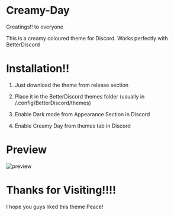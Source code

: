# Creamy-Day
Greatings!! to everyone

This is a creamy coloured theme for Discord.
Works perfectly with BetterDiscord

# Installation!!
1. Just download the theme from release section

2. Place it in the BetterDiscord themes folder
(usually in /.config/BetterDiscord/themes)
3. Enable Dark mode from Appearance Section in Discord 

4. Enable Creamy Day from themes tab in Discord 
# Preview
![preview](https://github.com/developer-vivek/Creamy-Day/assets/85994908/d692b914-bb9e-42f8-8af4-a22fe6d0107e)

# Thanks for Visiting!!!!
I hope you guys liked this theme
Peace!
